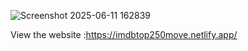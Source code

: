 


![Screenshot 2025-06-11 162839](https://github.com/user-attachments/assets/894241f2-f579-422d-a1a9-cda75bcd3d08)

View the website :https://imdbtop250move.netlify.app/
